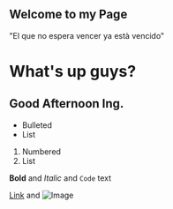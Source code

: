 ## Welcome to my Page

"El que no espera vencer ya està vencido"

# What's up guys?
## Good Afternoon Ing.

- Bulleted
- List

1. Numbered
2. List

**Bold** and _Italic_ and `Code` text

[Link](url) and ![Image](src)
```

